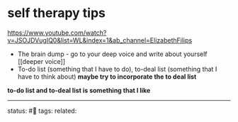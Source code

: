 # self therapy tips
https://www.youtube.com/watch?v=JSOJDVugIQ0&list=WL&index=1&ab_channel=ElizabethFilips

 - The brain dump - go to your deep voice and write about yourself [[deeper voice]]
 - To-do list (something that I have to do), to-deal list (something that I have to think about) **maybe try to incorporate the to deal list** 

**to-do list and to-deal list is something that I like**

--- 
status: #🌱
tags: 
related: 